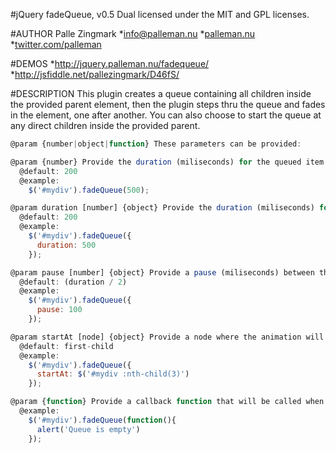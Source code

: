 #jQuery fadeQueue, v0.5
Dual licensed under the MIT and GPL licenses.

#AUTHOR
Palle Zingmark 
*[info@palleman.nu](info@palleman.nu) 
*[palleman.nu](palleman.nu) 
*[twitter.com/palleman](twitter.com/palleman) 

#DEMOS
*http://jquery.palleman.nu/fadequeue/
*http://jsfiddle.net/pallezingmark/D46fS/

#DESCRIPTION
This plugin creates a queue containing all children inside the
provided parent element, then the plugin steps thru the queue
and fades in the element, one after another. You can also
choose to start the queue at any direct children inside the
provided parent.

```JavaScript
@param {number|object|function} These parameters can be provided:

@param {number} Provide the duration (miliseconds) for the queued item to fade in.
  @default: 200
  @example:
    $('#mydiv').fadeQueue(500);

@param duration [number] {object} Provide the duration (miliseconds) for the queued item to fade in.
  @default: 200
  @example:
    $('#mydiv').fadeQueue({
      duration: 500
    });

@param pause [number] {object} Provide a pause (miliseconds) between the fade in durations.
  @default: (duration / 2)
  @example:
    $('#mydiv').fadeQueue({
      pause: 100
    });

@param startAt [node] {object} Provide a node where the animation will force a start.
  @default: first-child
  @example:
    $('#mydiv').fadeQueue({
      startAt: $('#mydiv :nth-child(3)')
    });

@param {function} Provide a callback function that will be called when queue is empty.
  @example:
    $('#mydiv').fadeQueue(function(){
      alert('Queue is empty')
    });
```